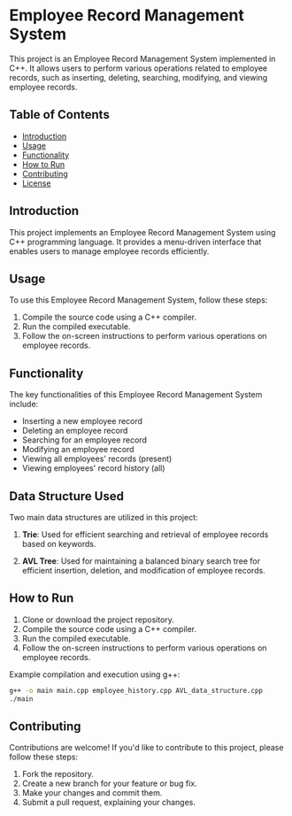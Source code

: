# Employee Record Management System

This project is an Employee Record Management System implemented in C++. It allows users to perform various operations related to employee records, such as inserting, deleting, searching, modifying, and viewing employee records.

## Table of Contents

- [Introduction](#introduction)
- [Usage](#usage)
- [Functionality](#functionality)
- [How to Run](#how-to-run)
- [Contributing](#contributing)
- [License](#license)

## Introduction

This project implements an Employee Record Management System using C++ programming language. It provides a menu-driven interface that enables users to manage employee records efficiently.

## Usage

To use this Employee Record Management System, follow these steps:

1. Compile the source code using a C++ compiler.
2. Run the compiled executable.
3. Follow the on-screen instructions to perform various operations on employee records.

## Functionality

The key functionalities of this Employee Record Management System include:

- Inserting a new employee record
- Deleting an employee record
- Searching for an employee record
- Modifying an employee record
- Viewing all employees' records (present)
- Viewing employees' record history (all)

## Data Structure Used

Two main data structures are utilized in this project:

1. **Trie**: Used for efficient searching and retrieval of employee records based on keywords.

2. **AVL Tree**: Used for maintaining a balanced binary search tree for efficient insertion, deletion, and modification of employee records.

## How to Run

1. Clone or download the project repository.
2. Compile the source code using a C++ compiler.
3. Run the compiled executable.
4. Follow the on-screen instructions to perform various operations on employee records.

Example compilation and execution using g++:

```bash
g++ -o main main.cpp employee_history.cpp AVL_data_structure.cpp
./main
```
## Contributing

Contributions are welcome! If you'd like to contribute to this project, please follow these steps:

1. Fork the repository.
2. Create a new branch for your feature or bug fix.
3. Make your changes and commit them.
4. Submit a pull request, explaining your changes.

